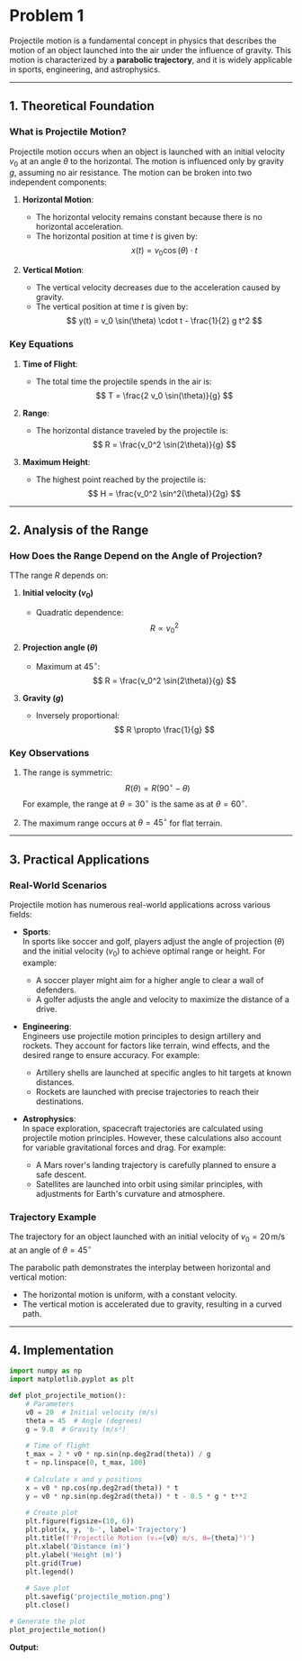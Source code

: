 # Problem 1

Projectile motion is a fundamental concept in physics that describes the motion of an object launched into the air under the influence of gravity. This motion is characterized by a **parabolic trajectory**, and it is widely applicable in sports, engineering, and astrophysics.

---

## 1. Theoretical Foundation

### What is Projectile Motion?

Projectile motion occurs when an object is launched with an initial velocity $v_0$ at an angle $\theta$ to the horizontal. The motion is influenced only by gravity $g$, assuming no air resistance. The motion can be broken into two independent components:

1. **Horizontal Motion**:
   - The horizontal velocity remains constant because there is no horizontal acceleration.
   - The horizontal position at time $t$ is given by:
     $$
     x(t) = v_0 \cos(\theta) \cdot t
     $$

2. **Vertical Motion**:
   - The vertical velocity decreases due to the acceleration caused by gravity.
   - The vertical position at time $t$ is given by:
     $$
     y(t) = v_0 \sin(\theta) \cdot t - \frac{1}{2} g t^2
     $$

### Key Equations

1. **Time of Flight**:
   - The total time the projectile spends in the air is:
     $$
     T = \frac{2 v_0 \sin(\theta)}{g}
     $$

2. **Range**:
   - The horizontal distance traveled by the projectile is:
     $$
     R = \frac{v_0^2 \sin(2\theta)}{g}
     $$

3. **Maximum Height**:
   - The highest point reached by the projectile is:
     $$
     H = \frac{v_0^2 \sin^2(\theta)}{2g}
     $$

---

## 2. Analysis of the Range

### How Does the Range Depend on the Angle of Projection?

TThe range $R$ depends on:

1. **Initial velocity ($v_0$)**  
   - Quadratic dependence:  
     $$
     R \propto v_0^2
     $$

2. **Projection angle ($\theta$)**  
   - Maximum at $45^\circ$:  
     $$
     R = \frac{v_0^2 \sin(2\theta)}{g}
     $$

3. **Gravity ($g$)**  
   - Inversely proportional:  
     $$
     R \propto \frac{1}{g}
     $$

### Key Observations
1. The range is symmetric:  
   $$
   R(\theta) = R(90^\circ - \theta)
   $$
   For example, the range at $\theta = 30^\circ$ is the same as at $\theta = 60^\circ$.

2. The maximum range occurs at $\theta = 45^\circ$ for flat terrain.

---

## 3. Practical Applications

### Real-World Scenarios

Projectile motion has numerous real-world applications across various fields:

- **Sports**:  
  In sports like soccer and golf, players adjust the angle of projection ($\theta$) and the initial velocity ($v_0$) to achieve optimal range or height. For example:
  - A soccer player might aim for a higher angle to clear a wall of defenders.
  - A golfer adjusts the angle and velocity to maximize the distance of a drive.

- **Engineering**:  
  Engineers use projectile motion principles to design artillery and rockets. They account for factors like terrain, wind effects, and the desired range to ensure accuracy. For example:
  - Artillery shells are launched at specific angles to hit targets at known distances.
  - Rockets are launched with precise trajectories to reach their destinations.

- **Astrophysics**:  
  In space exploration, spacecraft trajectories are calculated using projectile motion principles. However, these calculations also account for variable gravitational forces and drag. For example:
  - A Mars rover's landing trajectory is carefully planned to ensure a safe descent.
  - Satellites are launched into orbit using similar principles, with adjustments for Earth's curvature and atmosphere.

### Trajectory Example

The trajectory for an object launched with an initial velocity of $v_0 = 20\,\text{m/s}$ at an angle of $\theta = 45^\circ$



The parabolic path demonstrates the interplay between horizontal and vertical motion:
- The horizontal motion is uniform, with a constant velocity.
- The vertical motion is accelerated due to gravity, resulting in a curved path.

---

## 4. Implementation

```python
import numpy as np
import matplotlib.pyplot as plt

def plot_projectile_motion():
    # Parameters
    v0 = 20  # Initial velocity (m/s)
    theta = 45  # Angle (degrees)
    g = 9.8  # Gravity (m/s²)
    
    # Time of flight
    t_max = 2 * v0 * np.sin(np.deg2rad(theta)) / g
    t = np.linspace(0, t_max, 100)
    
    # Calculate x and y positions
    x = v0 * np.cos(np.deg2rad(theta)) * t
    y = v0 * np.sin(np.deg2rad(theta)) * t - 0.5 * g * t**2
    
    # Create plot
    plt.figure(figsize=(10, 6))
    plt.plot(x, y, 'b-', label='Trajectory')
    plt.title(f'Projectile Motion (v₀={v0} m/s, θ={theta}°)')
    plt.xlabel('Distance (m)')
    plt.ylabel('Height (m)')
    plt.grid(True)
    plt.legend()
    
    # Save plot
    plt.savefig('projectile_motion.png')
    plt.close()

# Generate the plot
plot_projectile_motion()
```

**Output:**

[](projectile_motion.png)

